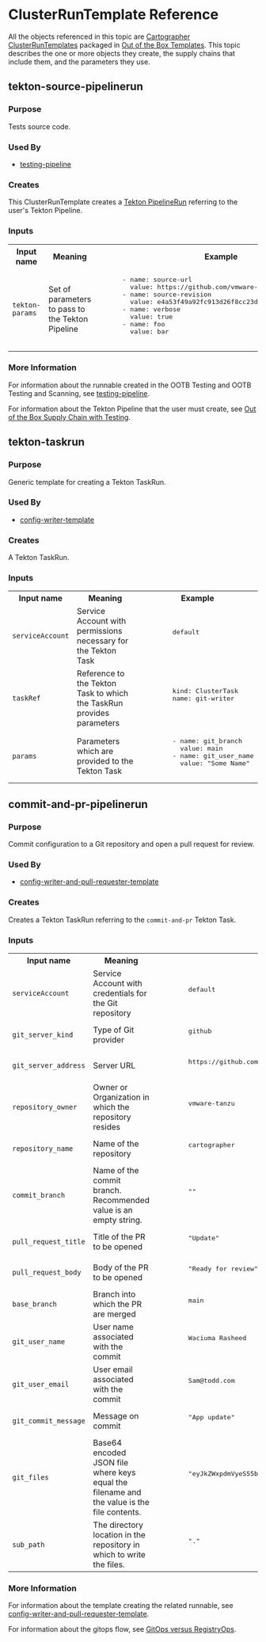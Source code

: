 # ClusterRunTemplate Reference

All the objects referenced in this topic are [Cartographer
ClusterRunTemplates](https://cartographer.sh/docs/v0.6.0/reference/runnable/#clusterruntemplate)
packaged in [Out of the Box Templates](ootb-templates.hbs.md). This topic
describes the one or more objects they create, the supply chains that include
them, and the parameters they use.

## tekton-source-pipelinerun

### Purpose

Tests source code.

### Used By

- [testing-pipeline](ootb-template-reference.hbs.md#testing-pipeline)

### Creates

This ClusterRunTemplate creates a [Tekton
PipelineRun](https://tekton.dev/docs/pipelines/pipelineruns/) referring to the
user's Tekton Pipeline.

### Inputs

<table>
  <tr>
    <th>Input name</th>
    <th>Meaning</th>
    <th>Example</th>
  </tr>

  <tr>
    <td><code>tekton-params<code></td>
    <td>
      Set of parameters to pass to the Tekton Pipeline
    </td>
    <td>
      <pre>
      - name: source-url
        value: https://github.com/vmware-tanzu/cartographer.git
      - name: source-revision
        value: e4a53f49a92fc913d26f8cc23d59102a51a5e635
      - name: verbose
        value: true
      - name: foo
        value: bar
      </pre>
    </td>
  </tr>

</table>

### More Information

For information about the runnable created in the OOTB Testing and OOTB Testing
and Scanning, see [testing-pipeline](#testing-pipeline).

For information about the Tekton Pipeline that the user must create, see [Out of the Box Supply Chain with Testing](ootb-supply-chain-testing.hbs.md#tekton-pipeline).

## tekton-taskrun

### Purpose

Generic template for creating a Tekton TaskRun.

### Used By

- [config-writer-template](ootb-template-reference.hbs.md#config-writer-template)

### Creates

A Tekton TaskRun.

### Inputs

<table>
  <tr>
    <th>Input name</th>
    <th>Meaning</th>
    <th>Example</th>
  </tr>

  <tr>
    <td><code>serviceAccount<code></td>
    <td>
      Service Account with permissions necessary for the Tekton Task
    </td>
    <td>
      <pre>
        default
      </pre>
    </td>
  </tr>

  <tr>
    <td><code>taskRef<code></td>
    <td>
      Reference to the Tekton Task to which the TaskRun provides parameters
    </td>
    <td>
      <pre>
        kind: ClusterTask
        name: git-writer
      </pre>
    </td>
  </tr>

  <tr>
    <td><code>params<code></td>
    <td>
      Parameters which are provided to the Tekton Task
    </td>
    <td>
      <pre>
        - name: git_branch
          value: main
        - name: git_user_name
          value: "Some Name"
      </pre>
    </td>
  </tr>

</table>

## commit-and-pr-pipelinerun

### Purpose

Commit configuration to a Git repository and open a pull request for review.

### Used By

- [config-writer-and-pull-requester-template](ootb-template-reference.hbs.md#config-writer-and-pull-requester-template)

### Creates

Creates a Tekton TaskRun referring to the `commit-and-pr` Tekton Task.

### Inputs

<table>
  <tr>
    <th>Input name</th>
    <th>Meaning</th>
    <th>Example</th>
  </tr>

  <tr>
    <td><code>serviceAccount<code></td>
    <td>
      Service Account with credentials for the Git repository
    </td>
    <td>
      <pre>
        default
      </pre>
    </td>
  </tr>

  <tr>
    <td><code>git_server_kind<code></td>
    <td>
      Type of Git provider
    </td>
    <td>
      <pre>
        github
      </pre>
    </td>
  </tr>

  <tr>
    <td><code>git_server_address<code></td>
    <td>
      Server URL
    </td>
    <td>
      <pre>
        https://github.com
      </pre>
    </td>
  </tr>

  <tr>
    <td><code>repository_owner<code></td>
    <td>
      Owner or Organization in which the repository resides
    </td>
    <td>
      <pre>
        vmware-tanzu
      </pre>
    </td>
  </tr>

  <tr>
    <td><code>repository_name<code></td>
    <td>
      Name of the repository
    </td>
    <td>
      <pre>
        cartographer
      </pre>
    </td>
  </tr>

  <tr>
    <td><code>commit_branch<code></td>
    <td>
      Name of the commit branch. Recommended value is an empty string.
    </td>
    <td>
      <pre>
        ""
      </pre>
    </td>
  </tr>

  <tr>
    <td><code>pull_request_title<code></td>
    <td>
      Title of the PR to be opened
    </td>
    <td>
      <pre>
        "Update"
      </pre>
    </td>
  </tr>

  <tr>
    <td><code>pull_request_body<code></td>
    <td>
      Body of the PR to be opened
    </td>
    <td>
      <pre>
        "Ready for review"
      </pre>
    </td>
  </tr>

  <tr>
    <td><code>base_branch<code></td>
    <td>
      Branch into which the PR are merged
    </td>
    <td>
      <pre>
        main
      </pre>
    </td>
  </tr>

  <tr>
    <td><code>git_user_name<code></td>
    <td>
      User name associated with the commit
    </td>
    <td>
      <pre>
        Waciuma Rasheed
      </pre>
    </td>
  </tr>

  <tr>
    <td><code>git_user_email<code></td>
    <td>
      User email associated with the commit
    </td>
    <td>
      <pre>
        Sam@todd.com
      </pre>
    </td>
  </tr>

  <tr>
    <td><code>git_commit_message<code></td>
    <td>
      Message on commit
    </td>
    <td>
      <pre>
        "App update"
      </pre>
    </td>
  </tr>

  <tr>
    <td><code>git_files<code></td>
    <td>
      Base64 encoded JSON file where keys equal the filename and the value is the file contents.
    </td>
    <td>
      <pre>
        "eyJkZWxpdmVyeS55bWwiOiJhcGlWZXJzaW9uOiBzZXJ2aW5nLmtuYXRpdmUuZGV2L3YxXG5raW5kOiBTZXJ2aWNlXG4ifQ=="
      </pre>
    </td>
  </tr>

  <tr>
    <td><code>sub_path<code></td>
    <td>
      The directory location in the repository in which to write the files.
    </td>
    <td>
      <pre>
        "."
      </pre>
    </td>
  </tr>

</table>

### More Information

For information about the template creating the related runnable,
see [config-writer-and-pull-requester-template](ootb-template-reference.hbs.md#config-writer-and-pull-requester-template).

For information about the gitops flow, see [GitOps versus RegistryOps](gitops-vs-regops.hbs.md).
